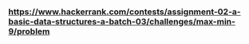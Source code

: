 ### https://www.hackerrank.com/contests/assignment-02-a-basic-data-structures-a-batch-03/challenges/max-min-9/problem

